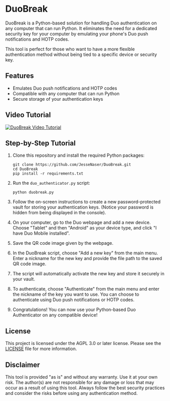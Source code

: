 # DuoBreak

DuoBreak is a Python-based solution for handling Duo authentication on any computer that can run Python. It eliminates the need for a dedicated security key for your computer by emulating your phone's Duo push notifications and HOTP codes.

This tool is perfect for those who want to have a more flexible authentication method without being tied to a specific device or security key.

## Features

- Emulates Duo push notifications and HOTP codes
- Compatible with any computer that can run Python
- Secure storage of your authentication keys

## Video Tutorial

[![DuoBreak Video Tutorial](https://img.youtube.com/vi/PLACEHOLDER_VIDEO_ID/0.jpg)](https://www.youtube.com/watch?v=PLACEHOLDER_VIDEO_ID)

## Step-by-Step Tutorial

1. Clone this repository and install the required Python packages:

    ```
    git clone https://github.com/JesseNaser/DuoBreak.git
    cd DuoBreak
    pip install -r requirements.txt
    ```

2. Run the `duo_authenticator.py` script:

    ```
    python duobreak.py
    ```

3. Follow the on-screen instructions to create a new password-protected vault for storing your authentication keys. (Notice your password is hidden from being displayed in the console).

4. On your computer, go to the Duo webpage and add a new device. Choose "Tablet" and then "Android" as your device type, and click "I have Duo Mobile installed".

5. Save the QR code image given by the webpage.

6. In the DuoBreak script, choose "Add a new key" from the main menu. Enter a nickname for the new key and provide the file path to the saved QR code image.

7. The script will automatically activate the new key and store it securely in your vault.

8. To authenticate, choose "Authenticate" from the main menu and enter the nickname of the key you want to use. You can choose to authenticate using Duo push notifications or HOTP codes.

9. Congratulations! You can now use your Python-based Duo Authenticator on any compatible device!

## License

This project is licensed under the AGPL 3.0 or later license. Please see the [LICENSE](LICENSE) file for more information.

## Disclaimer

This tool is provided "as is" and without any warranty. Use it at your own risk. The author(s) are not responsible for any damage or loss that may occur as a result of using this tool. Always follow the best security practices and consider the risks before using any authentication method.
